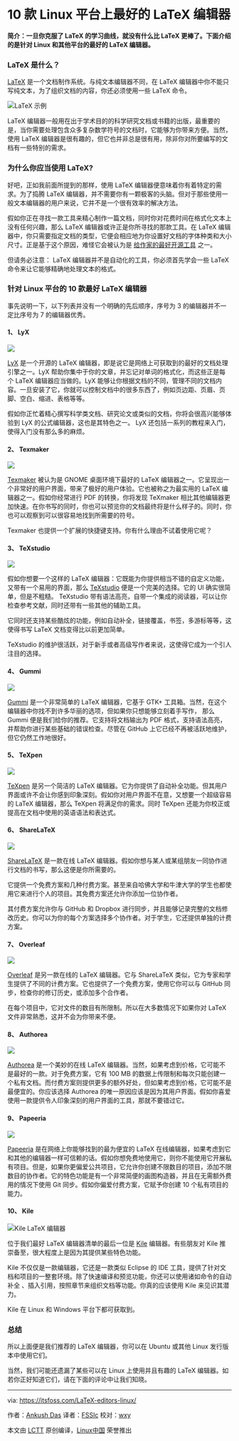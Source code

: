 10 款 Linux 平台上最好的 LaTeX 编辑器
======

**简介：一旦你克服了 LaTeX 的学习曲线，就没有什么比 LaTeX 更棒了。下面介绍的是针对 Linux 和其他平台的最好的 LaTeX 编辑器。**

### LaTeX 是什么？

[LaTeX][1] 是一个文档制作系统。与纯文本编辑器不同，在 LaTeX 编辑器中你不能只写纯文本，为了组织文档的内容，你还必须使用一些 LaTeX 命令。

![LaTeX 示例][3]

LaTeX 编辑器一般用在出于学术目的的科学研究文档或书籍的出版，最重要的是，当你需要处理包含众多复杂数学符号的文档时，它能够为你带来方便。当然，使用 LaTeX 编辑器是很有趣的，但它也并非总是很有用，除非你对所要编写的文档有一些特别的需求。

### 为什么你应当使用 LaTeX?

好吧，正如我前面所提到的那样，使用 LaTeX 编辑器便意味着你有着特定的需求。为了捣腾 LaTeX 编辑器，并不需要你有一颗极客的头脑。但对于那些使用一般文本编辑器的用户来说，它并不是一个很有效率的解决方法。

假如你正在寻找一款工具来精心制作一篇文档，同时你对花费时间在格式化文本上没有任何兴趣，那么 LaTeX 编辑器或许正是你所寻找的那款工具。在 LaTeX 编辑器中，你只需要指定文档的类型，它便会相应地为你设置好文档的字体种类和大小尺寸。正是基于这个原因，难怪它会被认为是 [给作家的最好开源工具][4] 之一。

但请务必注意： LaTeX 编辑器并不是自动化的工具，你必须首先学会一些 LaTeX 命令来让它能够精确地处理文本的格式。

### 针对 Linux 平台的 10 款最好 LaTeX 编辑器

事先说明一下，以下列表并没有一个明确的先后顺序，序号为 3 的编辑器并不一定比序号为 7 的编辑器优秀。

#### 1、 LyX

![][5]

[LyX][6] 是一个开源的 LaTeX 编辑器，即是说它是网络上可获取到的最好的文档处理引擎之一。LyX 帮助你集中于你的文章，并忘记对单词的格式化，而这些正是每个 LaTeX 编辑器应当做的。LyX 能够让你根据文档的不同，管理不同的文档内容。一旦安装了它，你就可以控制文档中的很多东西了，例如页边距、页眉、页脚、空白、缩进、表格等等。

假如你正忙着精心撰写科学类文档、研究论文或类似的文档，你将会很高兴能够体验到 LyX 的公式编辑器，这也是其特色之一。 LyX 还包括一系列的教程来入门，使得入门没有那么多的麻烦。

#### 2、 Texmaker

![][7]

[Texmaker][8] 被认为是 GNOME 桌面环境下最好的 LaTeX 编辑器之一。它呈现出一个非常好的用户界面，带来了极好的用户体验。它也被称之为最实用的 LaTeX 编辑器之一。假如你经常进行 PDF 的转换，你将发现 TeXmaker 相比其他编辑器更加快速。在你书写的同时，你也可以预览你的文档最终将是什么样子的。同时，你也可以观察到可以很容易地找到所需要的符号。

Texmaker 也提供一个扩展的快捷键支持。你有什么理由不试着使用它呢？

#### 3、 TeXstudio

![][9]

假如你想要一个这样的 LaTeX 编辑器：它既能为你提供相当不错的自定义功能，又带有一个易用的界面，那么 [TeXstudio][10] 便是一个完美的选择。它的 UI 确实很简单，但是不粗糙。 TeXstudio 带有语法高亮，自带一个集成的阅读器，可以让你检查参考文献，同时还带有一些其他的辅助工具。

它同时还支持某些酷炫的功能，例如自动补全，链接覆盖，书签，多游标等等，这使得书写 LaTeX 文档变得比以前更加简单。

TeXstudio 的维护很活跃，对于新手或者高级写作者来说，这使得它成为一个引人注目的选择。

#### 4、 Gummi

![][11]

[Gummi][12] 是一个非常简单的 LaTeX 编辑器，它基于 GTK+ 工具箱。当然，在这个编辑器中你找不到许多华丽的选项，但如果你只想能够立刻着手写作， 那么 Gummi 便是我们给你的推荐。它支持将文档输出为 PDF 格式，支持语法高亮，并帮助你进行某些基础的错误检查。尽管在 GitHub 上它已经不再被活跃地维护，但它仍然工作地很好。

#### 5、 TeXpen

![][13]

[TeXpen][14] 是另一个简洁的 LaTeX 编辑器。它为你提供了自动补全功能。但其用户界面或许不会让你感到印象深刻。假如你对用户界面不在意，又想要一个超级容易的 LaTeX 编辑器，那么 TeXpen 将满足你的需求。同时 TeXpen 还能为你校正或提高在文档中使用的英语语法和表达式。

#### 6、 ShareLaTeX

![][15]

[ShareLaTeX][16] 是一款在线 LaTeX 编辑器。假如你想与某人或某组朋友一同协作进行文档的书写，那么这便是你所需要的。

它提供一个免费方案和几种付费方案。甚至来自哈佛大学和牛津大学的学生也都使用它来进行个人的项目。其免费方案还允许你添加一位协作者。

其付费方案允许你与 GitHub 和 Dropbox 进行同步，并且能够记录完整的文档修改历史。你可以为你的每个方案选择多个协作者。对于学生，它还提供单独的计费方案。

#### 7、 Overleaf

![][17]

[Overleaf][18] 是另一款在线的 LaTeX 编辑器。它与 ShareLaTeX 类似，它为专家和学生提供了不同的计费方案。它也提供了一个免费方案，使用它你可以与 GitHub 同步，检查你的修订历史，或添加多个合作者。

在每个项目中，它对文件的数目有所限制。所以在大多数情况下如果你对 LaTeX 文件非常熟悉，这并不会为你带来不便。

#### 8、 Authorea

![][19]

[Authorea][20] 是一个美妙的在线 LaTeX 编辑器。当然，如果考虑到价格，它可能不是最好的一款。对于免费方案，它有 100 MB 的数据上传限制和每次只能创建一个私有文档。而付费方案则提供更多的额外好处，但如果考虑到价格，它可能不是最便宜的。你应该选择 Authorea 的唯一原因应该是因为其用户界面。假如你喜爱使用一款提供令人印象深刻的用户界面的工具，那就不要错过它。

#### 9、 Papeeria

![][21]

[Papeeria][22] 是在网络上你能够找到的最为便宜的 LaTeX 在线编辑器，如果考虑到它和其他的编辑器一样可信赖的话。假如你想免费地使用它，则你不能使用它开展私有项目。但是，如果你更偏爱公共项目，它允许你创建不限数目的项目，添加不限数目的协作者。它的特色功能是有一个非常简便的画图构造器，并且在无需额外费用的情况下使用 Git 同步。假如你偏爱付费方案，它赋予你创建 10 个私有项目的能力。

#### 10、 Kile

![Kile LaTeX 编辑器][23]

位于我们最好 LaTeX 编辑器清单的最后一位是 [Kile][24] 编辑器。有些朋友对 Kile 推崇备至，很大程度上是因为其提供某些特色功能。

Kile 不仅仅是一款编辑器，它还是一款类似 Eclipse 的 IDE 工具，提供了针对文档和项目的一整套环境。除了快速编译和预览功能，你还可以使用诸如命令的自动补全 、插入引用，按照章节来组织文档等功能。你真的应该使用 Kile 来见识其潜力。

Kile 在 Linux 和 Windows 平台下都可获取到。

### 总结

所以上面便是我们推荐的 LaTeX 编辑器，你可以在 Ubuntu 或其他 Linux 发行版本中使用它们。

当然，我们可能还遗漏了某些可以在 Linux 上使用并且有趣的 LaTeX 编辑器。如若你正好知道它们，请在下面的评论中让我们知晓。


--------------------------------------------------------------------------------

via: https://itsfoss.com/LaTeX-editors-linux/

作者：[Ankush Das][a]
译者：[FSSlc](https://github.com/FSSlc)
校对：[wxy](https://github.com/wxy)

本文由 [LCTT](https://github.com/LCTT/TranslateProject) 原创编译，[Linux中国](https://linux.cn/) 荣誉推出

[a]:https://itsfoss.com/author/ankush/
[1]:https://www.LaTeX-project.org/
[3]:https://4bds6hergc-flywheel.netdna-ssl.com/wp-content/uploads/2017/11/latex-sample-example.jpeg
[4]:https://itsfoss.com/open-source-tools-writers/
[5]:https://4bds6hergc-flywheel.netdna-ssl.com/wp-content/uploads/2017/10/lyx_latex_editor.jpg
[6]:https://www.LyX.org/
[7]:https://4bds6hergc-flywheel.netdna-ssl.com/wp-content/uploads/2017/10/texmaker_latex_editor.jpg
[8]:http://www.xm1math.net/texmaker/
[9]:https://4bds6hergc-flywheel.netdna-ssl.com/wp-content/uploads/2017/10/tex_studio_latex_editor.jpg
[10]:https://www.texstudio.org/
[11]:https://4bds6hergc-flywheel.netdna-ssl.com/wp-content/uploads/2017/10/gummi_latex_editor.jpg
[12]:https://github.com/alexandervdm/gummi
[13]:https://4bds6hergc-flywheel.netdna-ssl.com/wp-content/uploads/2017/10/texpen_latex_editor.jpg
[14]:https://sourceforge.net/projects/texpen/
[15]:https://4bds6hergc-flywheel.netdna-ssl.com/wp-content/uploads/2017/10/sharelatex.jpg
[16]:https://www.shareLaTeX.com/
[17]:https://4bds6hergc-flywheel.netdna-ssl.com/wp-content/uploads/2017/10/overleaf.jpg
[18]:https://www.overleaf.com/
[19]:https://4bds6hergc-flywheel.netdna-ssl.com/wp-content/uploads/2017/10/authorea.jpg
[20]:https://www.authorea.com/
[21]:https://4bds6hergc-flywheel.netdna-ssl.com/wp-content/uploads/2017/10/papeeria_latex_editor.jpg
[22]:https://www.papeeria.com/
[23]:https://4bds6hergc-flywheel.netdna-ssl.com/wp-content/uploads/2017/11/kile-latex-800x621.png
[24]:https://kile.sourceforge.io/

